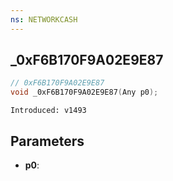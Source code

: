 ```yaml
---
ns: NETWORKCASH
---
```

## _0xF6B170F9A02E9E87

```c
// 0xF6B170F9A02E9E87
void _0xF6B170F9A02E9E87(Any p0);
```

```
Introduced: v1493
```

## Parameters
* **p0**:

